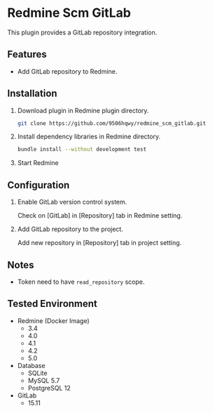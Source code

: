 # Redmine Scm GitLab

This plugin provides a GitLab repository integration.

## Features

- Add GitLab repository to Redmine.

## Installation

1. Download plugin in Redmine plugin directory.
   ```sh
   git clone https://github.com/9506hqwy/redmine_scm_gitlab.git
   ```
2. Install dependency libraries in Redmine directory.
   ```sh
   bundle install --without development test
   ```
3. Start Redmine

## Configuration

1. Enable GitLab version control system.

   Check on [GitLab] in [Repository] tab in Redmine setting.

2. Add GitLab repository to the project.

   Add new repository in [Repository] tab in project setting.

## Notes

- Token need to have `read_repository` scope.

## Tested Environment

* Redmine (Docker Image)
  * 3.4
  * 4.0
  * 4.1
  * 4.2
  * 5.0
* Database
  * SQLite
  * MySQL 5.7
  * PostgreSQL 12
* GitLab
  * 15.11
